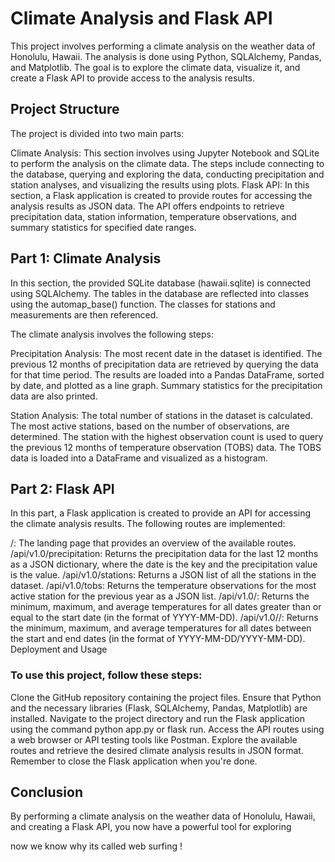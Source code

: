 # Climate Analysis and Flask API

This project involves performing a climate analysis on the weather data of Honolulu, Hawaii. The analysis is done using Python, SQLAlchemy, Pandas, and Matplotlib. The goal is to explore the climate data, visualize it, and create a Flask API to provide access to the analysis results.

## Project Structure
The project is divided into two main parts:

Climate Analysis: This section involves using Jupyter Notebook and SQLite to perform the analysis on the climate data. The steps include connecting to the database, querying and exploring the data, conducting precipitation and station analyses, and visualizing the results using plots.
Flask API: In this section, a Flask application is created to provide routes for accessing the analysis results as JSON data. The API offers endpoints to retrieve precipitation data, station information, temperature observations, and summary statistics for specified date ranges.

## Part 1: Climate Analysis
In this section, the provided SQLite database (hawaii.sqlite) is connected using SQLAlchemy. The tables in the database are reflected into classes using the automap_base() function. The classes for stations and measurements are then referenced.

The climate analysis involves the following steps:

Precipitation Analysis: The most recent date in the dataset is identified. The previous 12 months of precipitation data are retrieved by querying the data for that time period. The results are loaded into a Pandas DataFrame, sorted by date, and plotted as a line graph. Summary statistics for the precipitation data are also printed.

Station Analysis: The total number of stations in the dataset is calculated. The most active stations, based on the number of observations, are determined. The station with the highest observation count is used to query the previous 12 months of temperature observation (TOBS) data. The TOBS data is loaded into a DataFrame and visualized as a histogram.


## Part 2: Flask API
In this part, a Flask application is created to provide an API for accessing the climate analysis results. The following routes are implemented:

/: The landing page that provides an overview of the available routes.
/api/v1.0/precipitation: Returns the precipitation data for the last 12 months as a JSON dictionary, where the date is the key and the precipitation value is the value.
/api/v1.0/stations: Returns a JSON list of all the stations in the dataset.
/api/v1.0/tobs: Returns the temperature observations for the most active station for the previous year as a JSON list.
/api/v1.0/<start>: Returns the minimum, maximum, and average temperatures for all dates greater than or equal to the start date (in the format of YYYY-MM-DD).
/api/v1.0/<start>/<end>: Returns the minimum, maximum, and average temperatures for all dates between the start and end dates (in the format of YYYY-MM-DD/YYYY-MM-DD).
Deployment and Usage

### To use this project, follow these steps:

Clone the GitHub repository containing the project files.
Ensure that Python and the necessary libraries (Flask, SQLAlchemy, Pandas, Matplotlib) are installed.
Navigate to the project directory and run the Flask application using the command python app.py or flask run.
Access the API routes using a web browser or API testing tools like Postman.
Explore the available routes and retrieve the desired climate analysis results in JSON format.
Remember to close the Flask application when you're done.

## Conclusion
By performing a climate analysis on the weather data of Honolulu, Hawaii, and creating a Flask API, you now have a powerful tool for exploring

now we know why its called web surfing !
